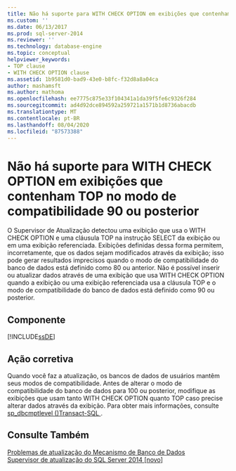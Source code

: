 ```yaml
---
title: Não há suporte para WITH CHECK OPTION em exibições que contenham TOP nos modos de compatibilidade 90 ou posteriores | Microsoft Docs
ms.custom: ''
ms.date: 06/13/2017
ms.prod: sql-server-2014
ms.reviewer: ''
ms.technology: database-engine
ms.topic: conceptual
helpviewer_keywords:
- TOP clause
- WITH CHECK OPTION clause
ms.assetid: 1b9581d0-bad9-43e0-b8fc-f32d8a8a04ca
author: mashamsft
ms.author: mathoma
ms.openlocfilehash: ee7775c875e33f104341a1da39f5fe6c9326f284
ms.sourcegitcommit: ad4d92dce894592a259721a1571b1d8736abacdb
ms.translationtype: MT
ms.contentlocale: pt-BR
ms.lasthandoff: 08/04/2020
ms.locfileid: "87573388"
---
```

# <a name="with-check-option-is-not-supported-in-views-that-contain-top-in-90-or-later-compatibility-modes"></a>Não há suporte para WITH CHECK OPTION em exibições que contenham TOP no modo de compatibilidade 90 ou posterior
  O Supervisor de Atualização detectou uma exibição que usa o WITH CHECK OPTION e uma cláusula TOP na instrução SELECT da exibição ou em uma exibição referenciada. Exibições definidas dessa forma permitem, incorretamente, que os dados sejam modificados através da exibição; isso pode gerar resultados imprecisos quando o modo de compatibilidade do banco de dados está definido como 80 ou anterior. Não é possível inserir ou atualizar dados através de uma exibição que usa WITH CHECK OPTION quando a exibição ou uma exibição referenciada usa a cláusula TOP e o modo de compatibilidade do banco de dados está definido como 90 ou posterior.  
  
## <a name="component"></a>Componente  
 [!INCLUDE[ssDE](../../includes/ssde-md.md)]  
  
## <a name="corrective-action"></a>Ação corretiva  
 Quando você faz a atualização, os bancos de dados de usuários mantêm seus modos de compatibilidade. Antes de alterar o modo de compatibilidade do banco de dados para 100 ou posterior, modifique as exibições que usam tanto WITH CHECK OPTION quanto TOP caso precise alterar dados através da exibição. Para obter mais informações, consulte [sp_dbcmptlevel &#40;&#41;Transact-SQL ](/sql/relational-databases/system-stored-procedures/sp-dbcmptlevel-transact-sql).  
  
## <a name="see-also"></a>Consulte Também  
 [Problemas de atualização do Mecanismo de Banco de Dados](../../../2014/sql-server/install/database-engine-upgrade-issues.md)   
 [Supervisor de atualização do SQL Server 2014 &#91;novo&#93;](sql-server-2014-upgrade-advisor.md)  
  
  
